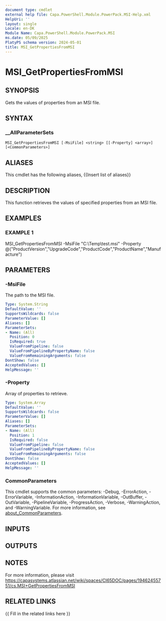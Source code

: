 ```yaml
---
document type: cmdlet
external help file: Capa.PowerShell.Module.PowerPack.MSI-Help.xml
HelpUri: ''
layout: single
Locale: en-DK
Module Name: Capa.PowerShell.Module.PowerPack.MSI
ms.date: 05/09/2025
PlatyPS schema version: 2024-05-01
title: MSI_GetPropertiesFromMSI
---
```


# MSI_GetPropertiesFromMSI

## SYNOPSIS

Gets the values of properties from an MSI file.

## SYNTAX

### __AllParameterSets

```
MSI_GetPropertiesFromMSI [-MsiFile] <string> [[-Property] <array>] [<CommonParameters>]
```

## ALIASES

This cmdlet has the following aliases,
  {{Insert list of aliases}}

## DESCRIPTION

This function retrieves the values of specified properties from an MSI file.

## EXAMPLES

### EXAMPLE 1

MSI_GetPropertiesFromMSI -MsiFile "C:\Temp\test.msi" -Property @("ProductVersion","UpgradeCode","ProductCode","ProductName","Manufacture")

## PARAMETERS

### -MsiFile

The path to the MSI file.

```yaml
Type: System.String
DefaultValue: ''
SupportsWildcards: false
ParameterValue: []
Aliases: []
ParameterSets:
- Name: (All)
  Position: 0
  IsRequired: true
  ValueFromPipeline: false
  ValueFromPipelineByPropertyName: false
  ValueFromRemainingArguments: false
DontShow: false
AcceptedValues: []
HelpMessage: ''
```

### -Property

Array of properties to retrieve.

```yaml
Type: System.Array
DefaultValue: ''
SupportsWildcards: false
ParameterValue: []
Aliases: []
ParameterSets:
- Name: (All)
  Position: 1
  IsRequired: false
  ValueFromPipeline: false
  ValueFromPipelineByPropertyName: false
  ValueFromRemainingArguments: false
DontShow: false
AcceptedValues: []
HelpMessage: ''
```

### CommonParameters

This cmdlet supports the common parameters: -Debug, -ErrorAction, -ErrorVariable,
-InformationAction, -InformationVariable, -OutBuffer, -OutVariable, -PipelineVariable,
-ProgressAction, -Verbose, -WarningAction, and -WarningVariable. For more information, see
[about_CommonParameters](https://go.microsoft.com/fwlink/?LinkID=113216).

## INPUTS

## OUTPUTS

## NOTES

For more information, please visit https://capasystems.atlassian.net/wiki/spaces/CI65DOC/pages/19462455751/cs.MSI+GetPropertiesFromMSI


## RELATED LINKS

{{ Fill in the related links here }}

